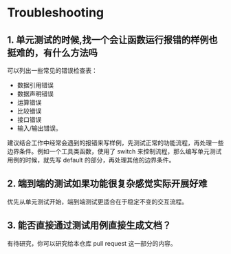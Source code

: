 <!--
 * @Description: 
 * @Author: linjy
 * @Date: 2019-08-05 23:10:38
 * @LastEditTime: 2020-07-02 10:58:49
 * @LastEditors: Jecyu
 -->
# Troubleshooting

## 1. 单元测试的时候,找一个会让函数运行报错的样例也挺难的，有什么方法吗

可以列出一些常见的错误检查表：
- 数据引用错误
- 数据声明错误
- 运算错误
- 比较错误
- 接口错误
- 输入/输出错误。
  
建议结合工作中经常会遇到的报错来写样例，先测试正常的功能流程，再处理一些边界条件。例如一个工具类函数，使用了 switch 来控制流程，那么编写单元测试用例的时候，就先写 default 的部分，再处理其他的边界条件。

## 2. 端到端的测试如果功能很复杂感觉实际开展好难

优先从单元测试开始，端到端测试更适合在于稳定不变的交互流程。

## 3. 能否直接通过测试用例直接生成文档？

有待研究，你可以研究给本仓库 pull request 这一部分的内容。

